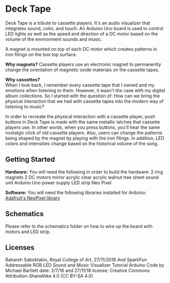 # Deck Tape 

Deck Tape is a tribute to cassette players. It's an audio visualizer that integrates sound, color, and touch. 
An Arduino Uno board is used to control LED lights as well as the speed and direction of a DC motor based on the volume of the environment sounds and music.

A magnet is mounted on top of each DC motor which creates patterns in iron filings on the box top surface.

**Why magnets?** Cassette players use an electronic magnet to permanently change the orientation of magnetic oxide materials on the cassette tapes.

**Why cassettes?**  
When I look back, I remember every cassette tape that I owned and my emotions when listening to them. However, it wasn't the case with my digital album collections. So I started with the question of: How can we bring the physical interaction that we had with cassette tapes into the modern way of listening to music?

In order to recreate the physical interaction with a cassette player, push buttons in Deck Tape is made with the same metallic latches that cassette players use. In other words, when you press buttons, you'll hear the same nostalgic click of old cassette players.
Also, users can change the patterns being shaped by the magnet by playing with the iron filings. In addition, LED colors and intensities change based on the historical volume of the song.



## Getting Started
**Hardware:**
You will need the following in order to build the hardware:
2 ring magnets
2 DC motors 
mirror acrylic
clear acrylic
walnut tree sheet
sound unit
Arduino Uno
power supply
LED strip Neo Pixel

**Software:**
You will need the following libraries installed for Arduino:
[Adafruit's NeoPixel library](https://github.com/adafruit/Adafruit_NeoPixel)

## Schematics
Please refer to the schematics folder on how to wire up the board with motors and LED strip.

## Licenses
Bahareh Saboktakin, Royal College of Art, 27/11/2018
And
SparkFun Addressable RGB LED Sound and Music Visualizer Tutorial Arduino Code by Michael Bartlett date: 2/7/16 and 27/11/18 license: Creative Commons Attribution-ShareAlike 4.0 (CC BY-SA 4.0)

